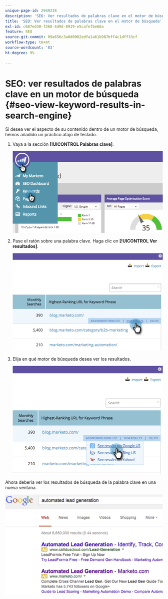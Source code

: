 ```yaml
---
unique-page-id: 2949238
description: 'SEO: Ver resultados de palabras clave en el motor de búsqueda - Documentos de Marketo - Documentación del producto'
title: 'SEO: Ver resultados de palabras clave en el motor de búsqueda'
exl-id: c687ed30-f368-4d9d-8919-e5cafefbe66a
feature: SEO
source-git-commit: 09a656c3a0d0002edfa1a61b987bff4c1dff33cf
workflow-type: tm+mt
source-wordcount: '83'
ht-degree: 9%

---
```


# SEO: ver resultados de palabras clave en un motor de búsqueda {#seo-view-keyword-results-in-search-engine}

Si desea ver el aspecto de su contenido dentro de un motor de búsqueda, hemos añadido un práctico atajo de teclado.

1. Vaya a la sección **[!UICONTROL Palabras clave]**.

   ![](assets/image2014-9-18-13-3a33-3a58.png)

1. Pase el ratón sobre una palabra clave. Haga clic en **[!UICONTROL Ver resultados]**.

   ![](assets/image2014-9-18-13-3a34-3a2.png)

1. Elija en qué motor de búsqueda desea ver los resultados.

   ![](assets/image2014-9-18-13-3a34-3a16.png)

Ahora debería ver los resultados de búsqueda de la palabra clave en una nueva ventana.

![](assets/image2014-9-18-13-3a34-3a24.png)
